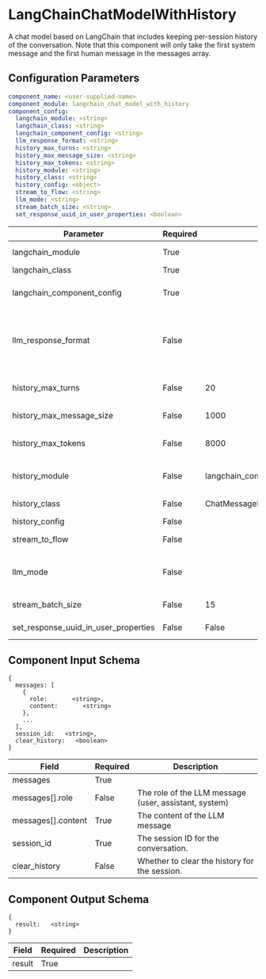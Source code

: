 # LangChainChatModelWithHistory

A chat model based on LangChain that includes keeping per-session history of the conversation. Note that this component will only take the first system message and the first human message in the messages array.

## Configuration Parameters

```yaml
component_name: <user-supplied-name>
component_module: langchain_chat_model_with_history
component_config:
  langchain_module: <string>
  langchain_class: <string>
  langchain_component_config: <string>
  llm_response_format: <string>
  history_max_turns: <string>
  history_max_message_size: <string>
  history_max_tokens: <string>
  history_module: <string>
  history_class: <string>
  history_config: <object>
  stream_to_flow: <string>
  llm_mode: <string>
  stream_batch_size: <string>
  set_response_uuid_in_user_properties: <boolean>
```

| Parameter | Required | Default | Description |
| --- | --- | --- | --- |
| langchain_module | True |  | The chat model module - e.g. 'langchain_openai.chat_models' |
| langchain_class | True |  | The chat model class to use - e.g. ChatOpenAI |
| langchain_component_config | True |  | Model specific configuration for the chat model. See documentation for valid parameter names. |
| llm_response_format | False |  | The response format for this LLM request. This can be 'json', 'yaml', or 'text'. If set to 'json' or 'yaml', the response will be parsed by the appropriate parser and the fields will be available in the response object. If set to 'text', the response will be returned as a string. |
| history_max_turns | False | 20 | The maximum number of turns to keep in the history. If not set, the history will be limited to 20 turns. |
| history_max_message_size | False | 1000 | The maximum amount of characters to keep in a single message in the history.  |
| history_max_tokens | False | 8000 | The maximum number of tokens to keep in the history. If not set, the history will be limited to 8000 tokens. |
| history_module | False | langchain_community.chat_message_histories | The module that contains the history class. Default: 'langchain_community.chat_message_histories' |
| history_class | False | ChatMessageHistory | The class to use for the history. Default: 'ChatMessageHistory' |
| history_config | False |  | The configuration for the history class. |
| stream_to_flow | False |  | Name the flow to stream the output to - this must be configured for llm_mode='stream'. |
| llm_mode | False |  | The mode for streaming results: 'sync' or 'stream'. 'stream' will just stream the results to the named flow. 'none' will wait for the full response. |
| stream_batch_size | False | 15 | The minimum number of words in a single streaming result. Default: 15. |
| set_response_uuid_in_user_properties | False | False | Whether to set the response_uuid in the user_properties of the input_message. |


## Component Input Schema

```
{
  messages: [
    {
      role:       <string>,
      content:       <string>
    },
    ...
  ],
  session_id:   <string>,
  clear_history:   <boolean>
}
```
| Field | Required | Description |
| --- | --- | --- |
| messages | True |  |
| messages[].role | False | The role of the LLM message (user, assistant, system) |
| messages[].content | True | The content of the LLM message |
| session_id | True | The session ID for the conversation. |
| clear_history | False | Whether to clear the history for the session. |


## Component Output Schema

```
{
  result:   <string>
}
```
| Field | Required | Description |
| --- | --- | --- |
| result | True |  |
